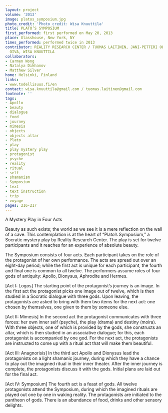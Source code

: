 ```yaml
---
layout: project
volume: '2013'
image: platos_symposium.jpg
photo_credit: 'Photo credit: Wisa Knuuttila'
title: PLATO’S SYMPOSIUM
first_performed: first performed on May 20, 2013
place: Glasshouse, New York, NY
times_performed: performed twice in 2013
contributor: REALITY RESEARCH CENTER / TUOMAS LAITINEN, JANI-PETTERI OLKKONEN, MARIA
  OIVA, WISA KNUUTTILA
collaborators:
- Carmen Wong
- Natalya Dikhanov
- Matthew Silver
home: Helsinki, Finland
links:
- www.todellisuus.fi/en
contact: wisa.knuuttila@gmail.com / tuomas.laitinen@gmail.com
footnote: ''
tags:
- Apollo
- beauty
- dialogue
- food
- journey
- mimesis
- objects
- objects altar
- Plato
- play
- play mystery play
- protagonist
- psyche
- reality
- ritual
- self
- shamanism
- Symposium
- text
- text instruction
- trip
- voyage
pages: 216-217
---
```


A Mystery Play in Four Acts

Beauty as such exists; the world as we see it is a mere reflection on the wall of a cave. This contemplation is at the heart of “Plato’s Symposium,” a Socratic mystery play by Reality Research Center. The play is set for twelve participants and it reaches for an experience of absolute beauty.

The Symposium consists of four acts. Each participant takes on the role of the protagonist of her own performance. The acts are spread out over an eight-day period; while the first act is unique for each participant, the fourth and final one is common to all twelve. The performers assume roles of four gods of antiquity: Apollo, Dionysus, Aphrodite and Hermes.

[Act I: Logos] The starting point of the protagonist’s journey is an image. In the first act the protagonist picks one image out of twelve, which is then studied in a Socratic dialogue with three gods. Upon leaving, the protagonists are asked to bring with them two items for the next act: one chosen by themselves, one given to them by someone else.

[Act II: Mimesis] In the second act the protagonist communicates with three forces: her own inner self (psyche), the play (drama) and destiny (moira). With three objects, one of which is provided by the gods, she constructs an altar, which is then studied in an associative dialogue; for this, each protagonist is accompanied by one god. For the next act, the protagonists are instructed to come up with a ritual act that will make them beautiful.

[Act III: Anagnorisis] In the third act Apollo and Dionysus lead the protagonists on a light shamanic journey, during which they have a chance to play out the imagined ritual in their inner theater. After the inner journey is complete, the protagonists discuss it with the gods. Initial plans are laid out for the final act.

[Act IV: Symposium] The fourth act is a feast of gods. All twelve protagonists attend the Symposium, during which the imagined rituals are played out one by one in waking reality. The protagonists are initiated to the pantheon of gods. There is an abundance of food, drinks and other sensory delights.
